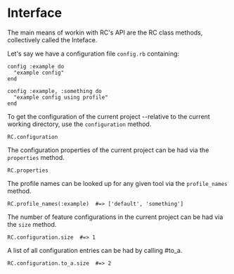 # Interface

The main means of workin with RC's API are the RC class methods,
collectively called the Inteface.

Let's say we have a configuration file `config.rb` containing:

    config :example do
      "example config"
    end

    config :example, :something do
      "example config using profile"
    end

To get the configuration of the current project --relative to the 
current working directory, use the `configuration` method.

    RC.configuration

The configuration properties of the current project can be
had via the `properties` method.

    RC.properties

The profile names can be looked up for any given tool via the `profile_names`
method.

    RC.profile_names(:example)  #=> ['default', 'something']

The number of feature configurations in the current project can be
had via the `size` method.

    RC.configuration.size  #=> 1

A list of all configuration entries can be had by calling #to_a.

    RC.configuration.to_a.size  #=> 2

